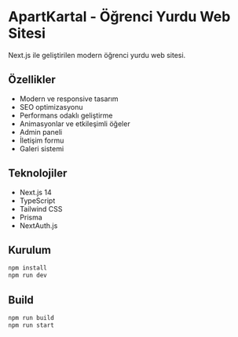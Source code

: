 # ApartKartal - Öğrenci Yurdu Web Sitesi

Next.js ile geliştirilen modern öğrenci yurdu web sitesi.

## Özellikler

- Modern ve responsive tasarım
- SEO optimizasyonu
- Performans odaklı geliştirme
- Animasyonlar ve etkileşimli öğeler
- Admin paneli
- İletişim formu
- Galeri sistemi

## Teknolojiler

- Next.js 14
- TypeScript
- Tailwind CSS
- Prisma
- NextAuth.js

## Kurulum

```bash
npm install
npm run dev
```

## Build

```bash
npm run build
npm run start
```